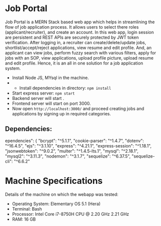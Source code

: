 # Job Portal

Job Portal is a MERN Stack based web app which helps in streamlining the flow of job application process. It allows users to select there roles (applicant/recruiter), and create an account. In this web app, login session are persistent and REST APIs are securely protected by JWT token verification. After logging in, a recruiter can create/delete/update jobs, shortlist/accept/reject applications, view resume and edit profile. And, an applicant can view jobs, perform fuzzy search with various filters, apply for jobs with an SOP, view applications, upload profile picture, upload resume and edit profile. Hence, it is an all in one solution for a job application system.

- Install Node JS, MYsql in the machine.
- - Install dependencies in directory: `npm install`
- Start express server: `npm start`
- Backend server will start .
- Frontend server will start on port 3000.
- Now open `http://localhost:3000/` and proceed creating jobs and applications by signing up in required categories.

## Dependencies:

ependencies": {
        "bcrypt": "^5.1.1",
        "cookie-parser": "^1.4.7",
        "dotenv": "^16.4.5",
        "ejs": "^3.1.10",
        "express": "^4.21.1",
        "express-session": "^1.18.1",
        "jsonwebtoken": "^9.0.2",
        "multer": "^1.4.5-lts.1",
        "mysql": "^2.18.1",
        "mysql2": "^3.11.3",
        "nodemon": "^3.1.7",
        "sequelize": "^6.37.5",
        "sequelize-cli": "^6.6.2"
        
# Machine Specifications

Details of the machine on which the webapp was tested:

- Operating System: Elementary OS 5.1 (Hera)
- Terminal: Bash
- Processor: Intel Core i7-8750H CPU @ 2.20 GHz 2.21 GHz
- RAM: 16 GB

